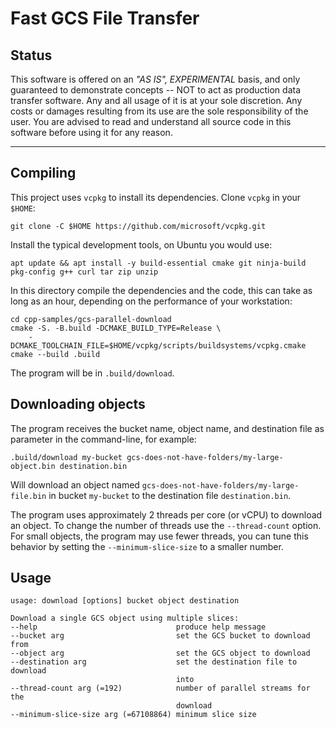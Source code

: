 # Fast GCS File Transfer

## Status

This software is offered on an _"AS IS", EXPERIMENTAL_ basis, and only
guaranteed to demonstrate concepts -- NOT to act as production data transfer
software. Any and all usage of it is at your sole discretion. Any costs or
damages resulting from its use are the sole responsibility of the user. You are
advised to read and understand all source code in this software before using it
for any reason.

______________________________________________________________________

## Compiling

This project uses `vcpkg` to install its dependencies. Clone `vcpkg` in your
`$HOME`:

```shell
git clone -C $HOME https://github.com/microsoft/vcpkg.git
```

Install the typical development tools, on Ubuntu you would use:

```shell
apt update && apt install -y build-essential cmake git ninja-build pkg-config g++ curl tar zip unzip
```

In this directory compile the dependencies and the code, this can take as long
as an hour, depending on the performance of your workstation:

```shell
cd cpp-samples/gcs-parallel-download
cmake -S. -B.build -DCMAKE_BUILD_TYPE=Release \
    -DCMAKE_TOOLCHAIN_FILE=$HOME/vcpkg/scripts/buildsystems/vcpkg.cmake
cmake --build .build
```

The program will be in `.build/download`.

## Downloading objects

The program receives the bucket name, object name, and destination file as
parameter in the command-line, for example:

```shell
.build/download my-bucket gcs-does-not-have-folders/my-large-object.bin destination.bin
```

Will download an object named `gcs-does-not-have-folders/my-large-file.bin` in
bucket `my-bucket` to the destination file `destination.bin`.

The program uses approximately 2 threads per core (or vCPU) to download an
object. To change the number of threads use the `--thread-count` option. For
small objects, the program may use fewer threads, you can tune this behavior by
setting the `--minimum-slice-size` to a smaller number.

## Usage

```
usage: download [options] bucket object destination

Download a single GCS object using multiple slices:
--help                               produce help message
--bucket arg                         set the GCS bucket to download from
--object arg                         set the GCS object to download
--destination arg                    set the destination file to download
                                     into
--thread-count arg (=192)            number of parallel streams for the
                                     download
--minimum-slice-size arg (=67108864) minimum slice size
```
